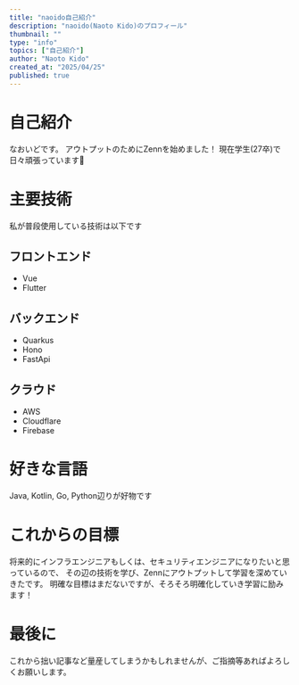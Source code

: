 ```yaml
---
title: "naoido自己紹介"
description: "naoido(Naoto Kido)のプロフィール"
thumbnail: ""
type: "info"
topics: ["自己紹介"]
author: "Naoto Kido"
created_at: "2025/04/25"
published: true
---
```

# 自己紹介
なおいどです。
アウトプットのためにZennを始めました！
現在学生(27卒)で日々頑張っています📖

# 主要技術
私が普段使用している技術は以下です
## フロントエンド
- Vue
- Flutter
## バックエンド
- Quarkus
- Hono
- FastApi
## クラウド
- AWS
- Cloudflare
- Firebase

# 好きな言語
Java, Kotlin, Go, Python辺りが好物です

# これからの目標
将来的にインフラエンジニアもしくは、セキュリティエンジニアになりたいと思っているので、
その辺の技術を学び、Zennにアウトプットして学習を深めていきたです。
明確な目標はまだないですが、そろそろ明確化していき学習に励みます！

# 最後に
これから拙い記事など量産してしまうかもしれませんが、ご指摘等あればよろしくお願いします。